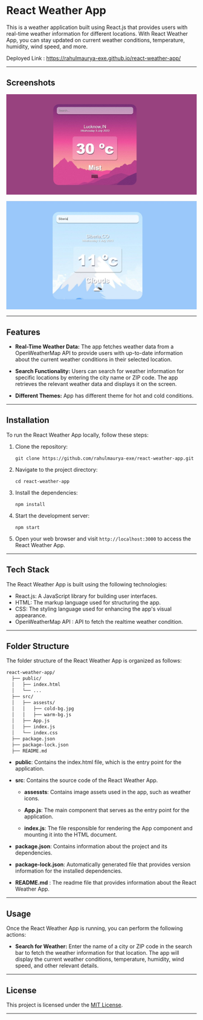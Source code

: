 # __React Weather App__

This is a weather application built using React.js that provides users with real-time weather information for different locations. With React Weather App, you can stay updated on current weather conditions, temperature, humidity, wind speed, and more.

Deployed Link : https://rahulmaurya-exe.github.io/react-weather-app/

---
## __Screenshots__
![React Weather App Screenshot](./Screenshots/wa1.jpg)

![React Weather App Screenshot](./Screenshots/wa2.jpg)

---
## __Features__

- **Real-Time Weather Data:** The app fetches weather data from a OpenWeatherMap API to provide users with up-to-date information about the current weather conditions in their selected location.

- **Search Functionality:** Users can search for weather information for specific locations by entering the city name or ZIP code. The app retrieves the relevant weather data and displays it on the screen.

- **Different Themes:** App has different theme for hot and cold conditions.

---
## __Installation__

To run the React Weather App locally, follow these steps:

1. Clone the repository:

   ```
   git clone https://github.com/rahulmaurya-exe/react-weather-app.git
   ```

2. Navigate to the project directory:

   ```
   cd react-weather-app
   ```

3. Install the dependencies:

   ```
   npm install
   ```

4. Start the development server:

   ```
   npm start
   ```

5. Open your web browser and visit `http://localhost:3000` to access the React Weather App.

---
## __Tech Stack__

The React Weather App is built using the following technologies:

- React.js: A JavaScript library for building user interfaces.
- HTML: The markup language used for structuring the app.
- CSS: The styling language used for enhancing the app's visual appearance.
- OpenWeatherMap API : API to fetch the realtime weather condition.

---
## __Folder Structure__

The folder structure of the React Weather App is organized as follows:

```
react-weather-app/
  ├── public/
  │   ├── index.html
  │   └── ...
  ├── src/
  │   ├── assests/
  │   │   ├── cold-bg.jpg
  │   │   ├── warm-bg.js
  │   ├── App.js
  │   ├── index.js
  │   └── index.css
  ├── package.json
  ├── package-lock.json
  ├── README.md

```

- **public**: Contains the index.html file, which is the entry point for the application.

- **src**: Contains the source code of the React Weather App.

  - **assessts**: Contains image assets used in the app, such as weather icons.

  - **App.js**: The main component that serves as the entry point for the application.

  - **index.js**: The file responsible for rendering the App component and mounting it into the HTML document.

- **package.json**: Contains information about the project and its dependencies.

- **package-lock.json**: Automatically generated file that provides version information for the installed dependencies.

- **README.md** : The readme file that provides information about the React Weather App.

---
## __Usage__

Once the React Weather App is running, you can perform the following actions:

- **Search for Weather:** Enter the name of a city or ZIP code in the search bar to fetch the weather information for that location. The app will display the current weather conditions, temperature, humidity, wind speed, and other relevant details.

---
## __License__

This project is licensed under the [MIT License](LICENSE).

---